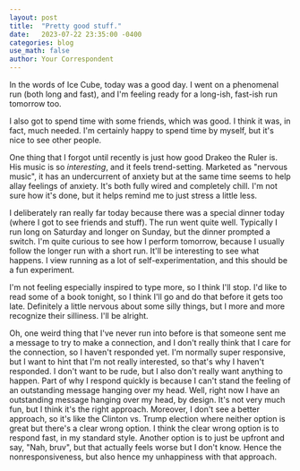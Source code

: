 ```yaml
---
layout: post
title:  "Pretty good stuff."
date:   2023-07-22 23:35:00 -0400
categories: blog
use_math: false
author: Your Correspondent
---
```


In the words of Ice Cube, today was a good day. I went on a phenomenal run (both long and fast), and I'm feeling ready for a long-ish, fast-ish run tomorrow too.

I also got to spend time with some friends, which was good. I think it was, in fact, much needed. I'm certainly happy to spend time by myself, but it's nice to see other people.

One thing that I forgot until recently is just how good Drakeo the Ruler is. His music is so _interesting_, and it feels trend-setting. Marketed as "nervous music", it has an undercurrent of anxiety but at the same time seems to help allay feelings of anxiety. It's both fully wired and completely chill. I'm not sure how it's done, but it helps remind me to just stress a little less.

I deliberately ran really far today because there was a special dinner today (where I got to see friends and stuff). The run went quite well. Typically I run long on Saturday and longer on Sunday, but the dinner prompted a switch. I'm quite curious to see how I perform tomorrow, because I usually follow the longer run with a short run. It'll be interesting to see what happens. I view running as a lot of self-experimentation, and this should be a fun experiment. 

I'm not feeling especially inspired to type more, so I think I'll stop. I'd like to read some of a book tonight, so I think I'll go and do that before it gets too late. Definitely a little nervous about some silly things, but I more and more recognize their silliness. I'll be alright.

Oh, one weird thing that I've never run into before is that someone sent me a message to try to make a connection, and I don't really think that I care for the connection, so I haven't responded yet. I'm normally super responsive, but I want to hint that I'm not really interested, so that's why I haven't responded. I don't want to be rude, but I also don't really want anything to happen. Part of why I respond quickly is because I can't stand the feeling of an outstanding message hanging over my head. Well, right now I have an outstanding message hanging over my head, by design. It's not very much fun, but I think it's the right approach. Moreover, I don't see a better approach, so it's like the Clinton vs. Trump election where neither option is great but there's a clear wrong option. I think the clear wrong option is to respond fast, in my standard style. Another option is to just be upfront and say, "Nah, bruv", but that actually feels worse but I don't know. Hence the nonresponsiveness, but also hence my unhappiness with that approach.




